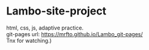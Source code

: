 # Lambo-site-project
html, css, js, adaptive practice.   
git-pages url: https://mrfto.github.io/Lambo_git-pages/  
Tnx for watching.)
